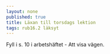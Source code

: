 ```yaml
---
layout: none
published: true
title: Läxan till torsdags lektion
tags: rub16.2 läksyt
---
```

Fyll i s. 10 i arbetshäftet - Att visa vägen.